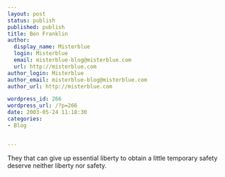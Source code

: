```yaml
---
layout: post
status: publish
published: publish
title: Ben Franklin
author:
  display_name: Misterblue
  login: Misterblue
  email: misterblue-blog@misterblue.com
  url: http://misterblue.com
author_login: Misterblue
author_email: misterblue-blog@misterblue.com
author_url: http://misterblue.com

wordpress_id: 266
wordpress_url: /?p=266
date: 2003-05-24 11:18:30
categories:
- Blog


---
```

They that can give up essential liberty to obtain a little temporary safety deserve neither liberty nor safety.
